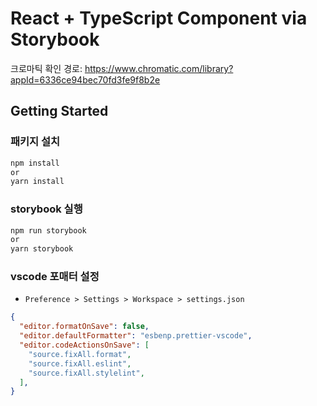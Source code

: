# React + TypeScript Component via Storybook

크로마틱 확인 경로: https://www.chromatic.com/library?appId=6336ce94bec70fd3fe9f8b2e

## Getting Started

### 패키지 설치

```zsh
npm install
or
yarn install
```

### storybook 실행

```zsh
npm run storybook
or
yarn storybook
```


### vscode 포매터 설정
- `Preference > Settings > Workspace > settings.json`

```json
{
  "editor.formatOnSave": false,
  "editor.defaultFormatter": "esbenp.prettier-vscode",
  "editor.codeActionsOnSave": [
    "source.fixAll.format",
    "source.fixAll.eslint",
    "source.fixAll.stylelint",
  ],
}
```
